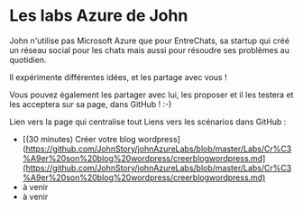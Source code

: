 # Les labs Azure de John

John n'utilise pas Microsoft Azure que pour EntreChats, sa startup qui créé un réseau social pour les chats mais aussi pour résoudre ses problèmes au quotidien.

Il expérimente différentes idées, et les partage avec vous !

Vous pouvez également les partager avec lui, les proposer et il les testera et les acceptera sur sa page, dans GitHub ! :-)

Lien vers la page qui centralise tout
Liens vers les scénarios dans GitHub :<br />
- [(30 minutes) Créer votre blog wordpress](https://github.com/JohnStory/johnAzureLabs/blob/master/Labs/Cr%C3%A9er%20son%20blog%20wordpress/creerblogwordpress.md](https://github.com/JohnStory/johnAzureLabs/blob/master/Labs/Cr%C3%A9er%20son%20blog%20wordpress/creerblogwordpress.md)
- à venir
- à venir

